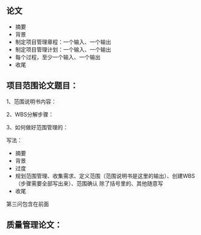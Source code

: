 




## 论文

* 摘要
* 背景
* 制定项目管理章程：一个输入、一个输出
* 制定项目管理计划：一个输入、一个输出
* 每个过程，至少一个输入、一个输出
* 收尾

## 项目范围论文题目：

1、范围说明书内容：

2、WBS分解步骤：

3、如何做好范围管理的：

写法：
 * 摘要
 * 背景
 * 过度
 * 规划范围管理、收集需求、定义范围（范围说明书是这里的输出）、创建WBS（步骤需要全部写出来）、范围确认  除了括号里的、其他随意写 
 * 收尾

第三问包含在前面 



## 质量管理论文：


